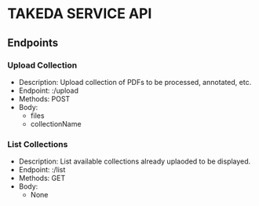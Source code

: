# TAKEDA SERVICE API
## Endpoints
### Upload Collection
* Description: Upload collection of PDFs to be processed, annotated, etc.
* Endpoint: <host>:<port>/upload
* Methods: POST
* Body:
    * files
    * collectionName

### List Collections
* Description: List available collections already uplaoded to be displayed.
* Endpoint: <host>:<port>/list
* Methods: GET
* Body:
    * None
